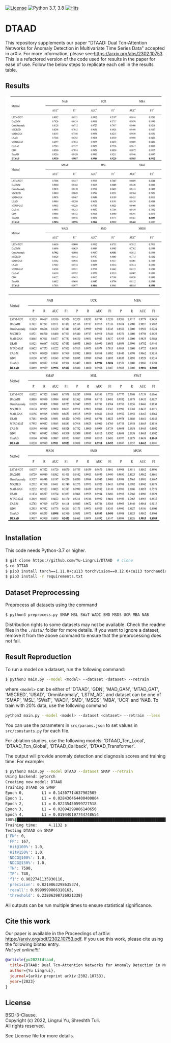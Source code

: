 [![License](https://img.shields.io/badge/License-BSD%203--Clause-red.svg)](https://github.com/Yu-Lingrui/DTAAD/blob/master/LICENSE)
![Python 3.7, 3.8](https://img.shields.io/badge/python-3.7%20%7C%203.8-blue.svg)
[![Hits](https://hits.seeyoufarm.com/api/count/incr/badge.svg?url=https%3A%2F%2Fgithub.com%2FYu-Lingrui%2FDTAAD&count_bg=%2379C83D&title_bg=%23555555&icon=&icon_color=%23E7E7E7&title=DTAAD&edge_flat=false)](https://hits.seeyoufarm.com)

# DTAAD
This repository supplements our paper "DTAAD: Dual Tcn-Attention Networks for Anomaly Detection in Multivariate Time Series Data" accepted in arXiv. For more information, please see:https://arxiv.org/abs/2302.10753. This is a refactored version of the code used for results in the paper for ease of use. Follow the below steps to replicate each cell in the results table.

## Results
![Alt text](/results/result1.png?raw=true "results")
![Alt text](/results/result2.png?raw=true "results")

## Installation
This code needs Python-3.7 or higher.
```bash
$ git clone https://github.com/Yu-Lingrui/DTAAD  # clone
$ cd DTTAD
$ pip3 install torch==1.11.0+cu113 torchvision==0.12.0+cu113 torchaudio==0.11.0 --extra-index-url https://download.pytorch.org/whl/cu113
$ pip3 install -r requirements.txt
```

## Dataset Preprocessing
Preprocess all datasets using the command
```bash
$ python3 preprocess.py SMAP MSL SWaT WADI SMD MSDS UCR MBA NAB
```
Distribution rights to some datasets may not be available. Check the readme files in the `./data/` folder for more details. If you want to ignore a dataset, remove it from the above command to ensure that the preprocessing does not fail.

## Result Reproduction
To run a model on a dataset, run the following command:
```bash
$ python3 main.py --model <model> --dataset <dataset> --retrain
```
where `<model>` can be either of 'DTAAD', 'GDN', 'MAD_GAN', 'MTAD_GAT', 'MSCRED', 'USAD', 'OmniAnomaly', 'LSTM_AD', and dataset can be one of 'SMAP', 'MSL', 'SWaT', 'WADI', 'SMD', 'MSDS', 'MBA', 'UCR' and 'NAB. To train with 20% data, use the following command 
```bash
python3 main.py --model <model> --dataset <dataset> --retrain --less
```
You can use the parameters in `src/params.json` to set values in `src/constants.py` for each file.

For ablation studies, use the following models: 'DTAAD_Tcn_Local', 'DTAAD_Tcn_Global', 'DTAAD_Callback', 'DTAAD_Transformer'.

The output will provide anomaly detection and diagnosis scores and training time. For example:
```bash
$ python3 main.py --model DTAAD --dataset SMAP --retrain 
Using backend: pytorch
Creating new model: DTAAD
Training DTAAD on SMAP
Epoch 0,        L1 = 0.14307714637902505
Epoch 1,        L1 = 0.028436464400400804
Epoch 2,        L1 = 0.02235450599727518
Epoch 3,        L1 = 0.02094299886140656
Epoch 4,        L1 = 0.019440197744748654
100%|███████████████████████████████████████████████████████████████████| 5/5 [00:04<00:00,  1.57it/s]
Training time:     4.1132 s
Testing DTAAD on SMAP
{'FN': 0,
 'FP': 167,
 'Hit@100%': 1.0,
 'Hit@150%': 1.0,
 'NDCG@100%': 1.0,
 'NDCG@150%': 1.0,
 'TN': 7590,
 'TP': 748,
 'f1': 0.9022741135930116,
 'precision': 0.8219863298635374,
 'recall': 0.9999999866310163,
 'threshold': 0.23806398726921338}
```

All outputs can be run multiple times to ensure statistical significance. 

## Cite this work

Our paper is available in the Proceedings of arXiv: https://arxiv.org/pdf/2302.10753.pdf.
If you use this work, please cite using the following bibtex entry.     
*Not yet online!!!!*
```bibtex
@article{yu2023tdtaad,
  title={DTAAD: Dual Tcn-Attention Networks for Anomaly Detection in Multivariate Time Series Data},
  author={Yu Lingrui},
  journal={arXiv preprint arXiv:2302.10753},
  year={2023}
}
```
## License

BSD-3-Clause.      
Copyright (c) 2022, Lingrui Yu, Shreshth Tuli.      
All rights reserved.

See License file for more details.
